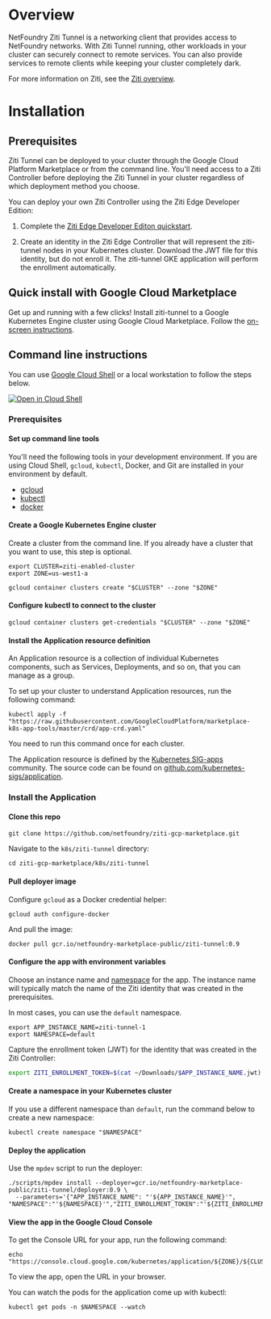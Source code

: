 # Overview

NetFoundry Ziti Tunnel is a networking client that provides access to NetFoundry networks. With Ziti Tunnel running,
other workloads in your cluster can securely connect to remote services. You can also provide services to
remote clients while keeping your cluster completely dark.

For more information on Ziti, see the [Ziti overview](https://netfoundry.github.io/ziti-doc/ziti/overview.html).

# Installation

## Prerequisites

Ziti Tunnel can be deployed to your cluster through the Google Cloud Platform Marketplace or
from the command line. You'll need access to a Ziti Controller before deploying the Ziti Tunnel
in your cluster regardless of which deployment method you choose.

You can deploy your own Ziti Controller using the Ziti Edge Developer Edition:

1. Complete the [Ziti Edge Developer Editon quickstart](https://netfoundry.github.io/ziti-doc/ziti/quickstarts/networks-overview.html).

2. Create an identity in the Ziti Edge Controller that will represent the ziti-tunnel nodes in your
   Kubernetes cluster. Download the JWT file for this identity, but do not enroll it. The ziti-tunnel
   GKE application will perform the enrollment automatically.

## Quick install with Google Cloud Marketplace

Get up and running with a few clicks! Install ziti-tunnel to a Google Kubernetes
Engine cluster using Google Cloud Marketplace. Follow the
[on-screen instructions](https://console.cloud.google.com/marketplace/details/netfoundry/ziti-tunnel).

## Command line instructions

You can use [Google Cloud Shell](https://cloud.google.com/shell/) or a local
workstation to follow the steps below.

[![Open in Cloud Shell](http://gstatic.com/cloudssh/images/open-btn.svg)](https://console.cloud.google.com/cloudshell/editor?cloudshell_git_repo=https://github.com/netfoundry/ziti-gcp-marketplace&cloudshell_open_in_editor=README.md&cloudshell_working_dir=k8s/ziti-tunnel)

### Prerequisites

#### Set up command line tools

You'll need the following tools in your development environment. If you are
using Cloud Shell, `gcloud`, `kubectl`, Docker, and Git are installed in your
environment by default.

-   [gcloud](https://cloud.google.com/sdk/gcloud/)
-   [kubectl](https://kubernetes.io/docs/tasks/tools/install-kubectl/)
-   [docker](https://docs.docker.com/install/)

#### Create a Google Kubernetes Engine cluster

Create a cluster from the command line. If you already have a cluster that you
want to use, this step is optional.

```shell
export CLUSTER=ziti-enabled-cluster
export ZONE=us-west1-a

gcloud container clusters create "$CLUSTER" --zone "$ZONE"
```

#### Configure kubectl to connect to the cluster

```shell
gcloud container clusters get-credentials "$CLUSTER" --zone "$ZONE"
```

#### Install the Application resource definition

An Application resource is a collection of individual Kubernetes components,
such as Services, Deployments, and so on, that you can manage as a group.

To set up your cluster to understand Application resources, run the following
command:

```shell
kubectl apply -f "https://raw.githubusercontent.com/GoogleCloudPlatform/marketplace-k8s-app-tools/master/crd/app-crd.yaml"
```

You need to run this command once for each cluster.

The Application resource is defined by the
[Kubernetes SIG-apps](https://github.com/kubernetes/community/tree/master/sig-apps)
community. The source code can be found on
[github.com/kubernetes-sigs/application](https://github.com/kubernetes-sigs/application).

### Install the Application

#### Clone this repo

```shell
git clone https://github.com/netfoundry/ziti-gcp-marketplace.git
```

Navigate to the `k8s/ziti-tunnel` directory:

```shell
cd ziti-gcp-marketplace/k8s/ziti-tunnel
```

#### Pull deployer image

Configure `gcloud` as a Docker credential helper:

```shell
gcloud auth configure-docker
```

And pull the image:

```shell script
docker pull gcr.io/netfoundry-marketplace-public/ziti-tunnel:0.9
```

#### Configure the app with environment variables

Choose an instance name and
[namespace](https://kubernetes.io/docs/concepts/overview/working-with-objects/namespaces/)
for the app. The instance name will typically match the name of the Ziti identity that
was created in the prerequisites.
 
In most cases, you can use the `default` namespace.
```shell
export APP_INSTANCE_NAME=ziti-tunnel-1
export NAMESPACE=default
```

Capture the enrollment token (JWT) for the identity that was created in the Ziti Controller:
```bash
export ZITI_ENROLLMENT_TOKEN=$(cat ~/Downloads/$APP_INSTANCE_NAME.jwt)
```

#### Create a namespace in your Kubernetes cluster

If you use a different namespace than `default`, run the command below to create
a new namespace:

```shell
kubectl create namespace "$NAMESPACE"
```

#### Deploy the application

Use the `mpdev` script to run the deployer:

```shell
./scripts/mpdev install --deployer=gcr.io/netfoundry-marketplace-public/ziti-tunnel/deployer:0.9 \
  --parameters='{"APP_INSTANCE_NAME": "'${APP_INSTANCE_NAME}'", "NAMESPACE":"'${NAMESPACE}'","ZITI_ENROLLMENT_TOKEN":"'${ZITI_ENROLLMENT_TOKEN}'"}'
```

#### View the app in the Google Cloud Console

To get the Console URL for your app, run the following command:

```shell
echo "https://console.cloud.google.com/kubernetes/application/${ZONE}/${CLUSTER}/${NAMESPACE}/${APP_INSTANCE_NAME}"
```

To view the app, open the URL in your browser.

You can watch the pods for the application come up with kubectl:

```shell
kubectl get pods -n $NAMESPACE --watch
```
